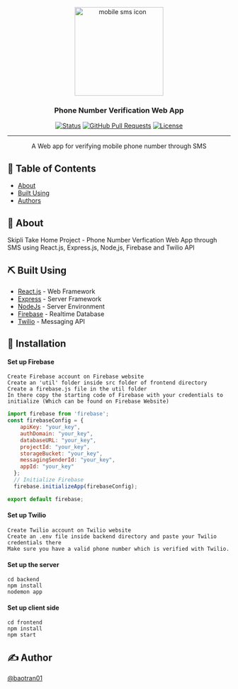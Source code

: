 <p align="center">
  <a href="https://www.freeiconspng.com/img/5465" title="Image from freeiconspng.com"><img src="https://www.freeiconspng.com/uploads/mobile-sms-icon-5.png" width="200" alt="mobile sms icon" /></a>
</p>

<h3 align="center">Phone Number Verification Web App</h3>

<div align="center">

  [![Status](https://img.shields.io/badge/status-active-success.svg)]() 
  [![GitHub Pull Requests](https://img.shields.io/github/issues-pr/kylelobo/The-Documentation-Compendium.svg)](https://github.com/kylelobo/The-Documentation-Compendium/pulls)
  [![License](https://img.shields.io/badge/license-MIT-blue.svg)](/LICENSE)

</div>

---

<p align="center"> A Web app for verifying mobile phone number through SMS
    <br> 
</p>


## 📝 Table of Contents
- [About](#about)
- [Built Using](#built_using)
- [Authors](#authors)

## 🧐 About <a name = "about"></a>
Skipli Take Home Project - Phone Number Verfication Web App through SMS using React.js, Express.js, Node,js, Firebase and Twilio API


## ⛏️ Built Using <a name = "built_using"></a>
- [React.js](https://reactjs.org/) - Web Framework
- [Express](https://expressjs.com/) - Server Framework
- [NodeJs](https://nodejs.org/en/) - Server Environment
- [Firebase](https://firebase.google.com/) - Realtime Database
- [Twilio](https://www.twilio.com/) - Messaging API

## 🔧 Installation
#### Set up Firebase
```
Create Firebase account on Firebase website
Create an 'util' folder inside src folder of frontend directory
Create a firebase.js file in the util folder 
In there copy the starting code of Firebase with your credentials to initialize (Which can be found on Firebase Website)
```
```javascript
import firebase from 'firebase';
const firebaseConfig = {
    apiKey: "your_key",
    authDomain: "your_key",
    databaseURL: "your_key",
    projectId: "your_key",
    storageBucket: "your_key",
    messagingSenderId: "your_key",
    appId: "your_key"
  };
  // Initialize Firebase
  firebase.initializeApp(firebaseConfig);

export default firebase;
```

#### Set up Twilio
```
Create Twilio account on Twilio website
Create an .env file inside backend directory and paste your Twilio credentials there
Make sure you have a valid phone number which is verified with Twilio.
```

#### Set up the server

```
cd backend
npm install
nodemon app
```

#### Set up client side

```
cd frontend
npm install
npm start
```

## ✍️ Author <a name = "authors"></a>
[@baotran01](https://github.com/baotran01)
